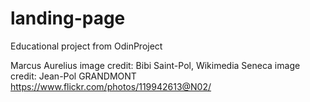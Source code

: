# landing-page
Educational project from OdinProject

Marcus Aurelius image credit: Bibi Saint-Pol, Wikimedia
Seneca image credit: Jean-Pol GRANDMONT https://www.flickr.com/photos/119942613@N02/
